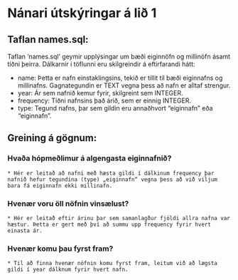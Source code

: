 # Nánari útskýringar á lið 1 

## Taflan names.sql: 

Taflan ’names.sql’ geymir upplýsingar um bæði eiginnöfn og millinöfn ásamt tíðni þeirra. Dálkarnir í töflunni eru skilgreindir á eftirfarandi hátt:
* name: Þetta er nafn einstaklingsins, tekið er tillit til bæði eiginnafns og millinafns. Gagnategundin er TEXT vegna þess að nafn er alltaf strengur.
* year: Ár sem nafnið kemur fyrir, skilgreint sem INTEGER.
* frequency: Tíðni nafnsins það árið, sem er einnig INTEGER.
* type: Tegund nafns, þar sem gildin eru annaðhvort “eiginnafn” eða “eiginnafn”.

## Greining á gögnum: 

### Hvaða hópmeðlimur á algengasta eiginnafnið?
    * Hér er leitað að nafni með hæsta gildi í dálkinum frequency þar  nafnið hefur tegundina (type) „eiginnafn“ vegna þess að við viljum bara fá eiginnafn ekki millinafn.
### Hvenær voru öll nöfnin vinsælust?
    * Hér er leitað eftir árinu þar sem samanlagður fjöldi allra nafna var hæstur. Þetta er gert með því að summu upp frequency fyrir hvert einasta ár.
### Hvenær komu þau fyrst fram?
    * Til að finna hvenær nöfnin komu fyrst fram, leitum við að lægsta gildi í year dálknum fyrir hvert nafn.
